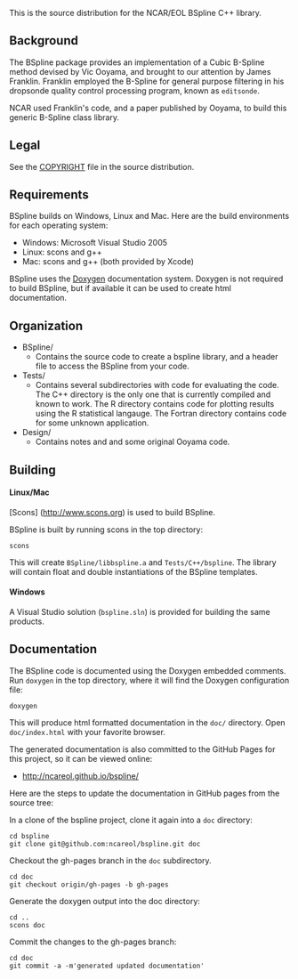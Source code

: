 This is the source distribution for the NCAR/EOL BSpline C++ library. 

## Background

The BSpline package provides an implementation of a Cubic B-Spline method
devised by Vic Ooyama, and brought to our attention by James
Franklin. Franklin employed the B-Spline for general purpose filtering in
his dropsonde quality control processing program, known as `editsonde`.

NCAR used Franklin's code, and a paper published by Ooyama, to build this
generic B-Spline class library.

## Legal

See the [COPYRIGHT](./COPYRIGHT) file in the source distribution.

## Requirements

BSpline builds on Windows, Linux and Mac. Here are the build environments
for each operating system:

 * Windows: Microsoft Visual Studio 2005
 * Linux: scons and g++
 * Mac: scons and g++ (both provided by Xcode)

BSpline uses the [Doxygen](www.doxygen.org) documentation system. Doxygen
is not required to build BSpline, but if available it can be used to create
html documentation.

## Organization

 * BSpline/
   * Contains the source code to create a bspline library, and a header file to access the BSpline from your code.
 * Tests/
   * Contains several subdirectories with code for evaluating
      the code. The C++ directory is the only one that is currently compiled
      and known to work. The R directory contains code for plotting
      results using the R statistical langauge. The Fortran directory contains
      code for some unknown application.
 * Design/
   * Contains notes and and some original Ooyama code.

## Building

#### Linux/Mac

[Scons] (http://www.scons.org) is used to build BSpline.

BSpline is built by running scons in the top directory:

```
scons
```

This will create `BSpline/libbspline.a` and `Tests/C++/bspline`. The library 
will contain float and double instantiations of the BSpline
templates.

#### Windows

A Visual Studio solution (`bspline.sln`) is provided for building the
same products.

## Documentation

The BSpline code is documented using the Doxygen embedded comments.  Run
`doxygen` in the top directory, where it will find the Doxygen
configuration file:

```
doxygen
```
   
This will produce html formatted documentation in the `doc/` directory.
Open `doc/index.html` with your favorite browser.

The generated documentation is also committed to the GitHub Pages for this
project, so it can be viewed online:

 * http://ncareol.github.io/bspline/

Here are the steps to update the documentation in GitHub pages from the
source tree:

In a clone of the bspline project, clone it again into a `doc` directory:

```
cd bspline
git clone git@github.com:ncareol/bspline.git doc
```

Checkout the gh-pages branch in the `doc` subdirectory.

```
cd doc
git checkout origin/gh-pages -b gh-pages
```

Generate the doxygen output into the doc directory:

```
cd ..
scons doc
```

Commit the changes to the gh-pages branch:

```
cd doc
git commit -a -m'generated updated documentation'
```
